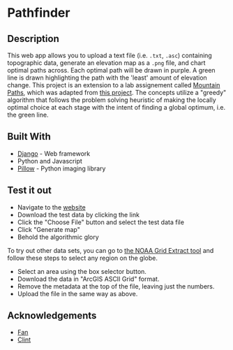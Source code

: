 # Pathfinder

## Description

This web app allows you to upload a text file (i.e. `.txt`, `.asc`) containing topographic data, generate an elevation map as a `.png` file, and chart optimal paths across. Each optimal path will be drawn in purple. A green line is drawn highlighting the path with the 'least' amount of elevation change. This project is an extension to a lab assignement called [Mountain Paths](MountainPaths.pdf), which was adapted from [this project](http://nifty.stanford.edu/2016/franke-mountain-paths/). The concepts utilize a "greedy" algorithm that follows the problem solving heuristic of making the locally optimal choice at each stage with the intent of finding a global optimum, i.e. the green line.  

## Built With
- [Django](https://www.djangoproject.com/) - Web framework
- Python and Javascript
- [Pillow](https://pillow.readthedocs.io/en/3.0.x/index.html) - Python imaging library

## Test it out
- Navigate to the [website](https://greedy-pathfinder.herokuapp.com/)
- Download the test data by clicking the link
- Click the "Choose File" button and select the test data file
- Click "Generate map" 
- Behold the algorithmic glory

To try out other data sets, you can go to [the NOAA Grid Extract tool](http://maps.ngdc.noaa.gov/viewers/wcs-client/) and follow these steps to select any region on the globe.

- Select an area using the box selector button.
- Download the data in "ArcGIS ASCII Grid" format.
- Remove the metadata at the top of the file, leaving just the numbers.
- Upload the file in the same way as above.  

## Acknowledgements
* [Fan](https://github.com/fanh33)
* [Clint](https://github.com/cndreisbach)
